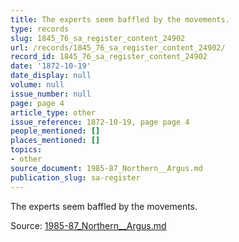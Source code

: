 ```yaml
---
title: The experts seem baffled by the movements.
type: records
slug: 1845_76_sa_register_content_24902
url: /records/1845_76_sa_register_content_24902/
record_id: 1845_76_sa_register_content_24902
date: '1872-10-19'
date_display: null
volume: null
issue_number: null
page: page 4
article_type: other
issue_reference: 1872-10-19, page page 4
people_mentioned: []
places_mentioned: []
topics:
- other
source_document: 1985-87_Northern__Argus.md
publication_slug: sa-register
---
```


The experts seem baffled by the movements.

Source: [1985-87_Northern__Argus.md](/downloads/markdown/1985-87_Northern__Argus.md)
